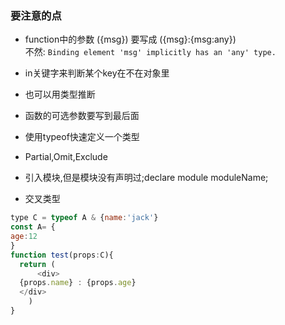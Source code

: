 ### 要注意的点
- function中的参数 ({msg}) 要写成 ({msg}:{msg:any})  
不然:  `Binding element 'msg' implicitly has an 'any' type.`
- in关键字来判断某个key在不在对象里
- 也可以用类型推断
- 函数的可选参数要写到最后面
- 使用typeof快速定义一个类型
- Partial,Omit,Exclude
- 引入模块,但是模块没有声明过;declare module moduleName;






- 交叉类型 
```js
type C = typeof A & {name:'jack'}
const A= {
age:12
}
function test(props:C){
  return (
      <div>
  {props.name} : {props.age}
  </div>
    )
}
```














